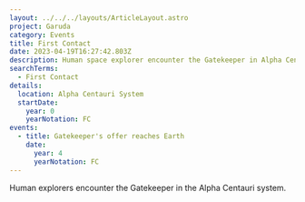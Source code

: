 ```yaml
---
layout: ../../../layouts/ArticleLayout.astro
project: Garuda
category: Events
title: First Contact
date: 2023-04-19T16:27:42.803Z
description: Human space explorer encounter the Gatekeeper in Alpha Centauri.
searchTerms:
  - First Contact
details:
  location: Alpha Centauri System
  startDate:
    year: 0
    yearNotation: FC
events:
  - title: Gatekeeper's offer reaches Earth
    date:
      year: 4
      yearNotation: FC
---
```

H﻿uman explorers encounter the Gatekeeper in the Alpha Centauri system.